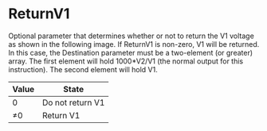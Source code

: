 # ReturnV1

Optional parameter that determines whether or not to return the V1 voltage as shown in the following image. If ReturnV1 is non-zero, V1 will be returned. In this case, the Destination parameter must be a two-element (or greater) array. The first element will hold 1000\*V2/V1 (the normal output for this instruction). The second element will hold V1.

| Value | State            |
| ----- | ---------------- |
| 0     | Do not return V1 |
| ≠0    | Return V1        |
